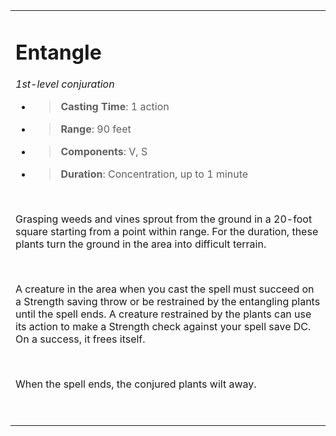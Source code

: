 
<table><tbody><tr class="odd"><td><h1 id="entangle"><strong>Entangle</strong></h1><p><em>1st-level conjuration</em></p><ul><li><blockquote><p><strong>Casting Time</strong>: 1 action</p></blockquote></li><li><blockquote><p><strong>Range</strong>: 90 feet</p></blockquote></li><li><blockquote><p><strong>Components</strong>: V, S</p></blockquote></li><li><blockquote><p><strong>Duration</strong>: Concentration, up to 1 minute</p></blockquote></li></ul><p> </p><p>Grasping weeds and vines sprout from the ground in a 20-foot square starting from a point within range. For the duration, these plants turn the ground in the area into difficult terrain.</p><p> </p><p>A creature in the area when you cast the spell must succeed on a Strength saving throw or be restrained by the entangling plants until the spell ends. A creature restrained by the plants can use its action to make a Strength check against your spell save DC. On a success, it frees itself.</p><p> </p><p>When the spell ends, the conjured plants wilt away.</p><p> </p></td></tr></tbody></table>